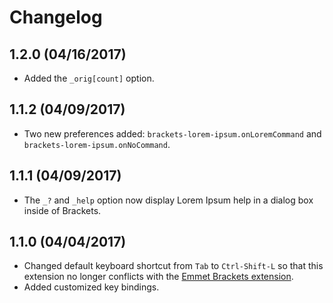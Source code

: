 # Changelog

## 1.2.0 (04/16/2017)
* Added the `_orig[count]` option.

## 1.1.2 (04/09/2017)
* Two new preferences added: `brackets-lorem-ipsum.onLoremCommand` and
`brackets-lorem-ipsum.onNoCommand`.

## 1.1.1 (04/09/2017)
* The `_?` and `_help` option now display Lorem Ipsum help in a dialog
box inside of Brackets.

## 1.1.0 (04/04/2017)
* Changed default keyboard shortcut from `Tab` to `Ctrl-Shift-L` so
that this extension no longer conflicts with the
[Emmet Brackets extension](https://github.com/emmetio/brackets-emmet).
* Added customized key bindings.
